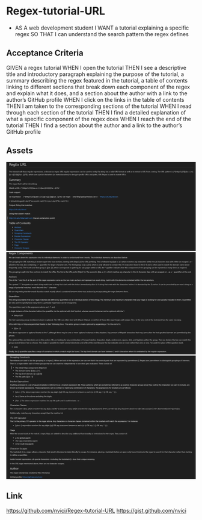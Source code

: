 # Regex-tutorial-URL
* AS A web development student
I WANT a tutorial explaining a specific regex
SO THAT I can understand the search pattern the regex defines

 ## Acceptance Criteria
  
GIVEN a regex tutorial
WHEN I open the tutorial
THEN I see a descriptive title and introductory paragraph explaining the purpose of the tutorial, a summary describing the regex featured in the tutorial, a table of contents linking to different sections that break down each component of the regex and explain what it does, and a section about the author with a link to the author’s GitHub profile
WHEN I click on the links in the table of contents
THEN I am taken to the corresponding sections of the tutorial
WHEN I read through each section of the tutorial
THEN I find a detailed explanation of what a specific component of the regex does
WHEN I reach the end of the tutorial
THEN I find a section about the author and a link to the author’s GitHub profile

## Assets

![The text "Regex Tutuorial URL" is  title of document with a summary and breakdown of the URL tutorial](./Develop/assets/Screenshot%202022-12-29%20122840.jpg)
![](./Develop/assets/Screenshot%202022-12-29%20122941.jpg)
![](./Develop/assets/Screenshot%202022-12-29%20123033.jpg)

## Link
https://github.com/nvici/Regex-tutorial-URL
https://gist.github.com/nvici
